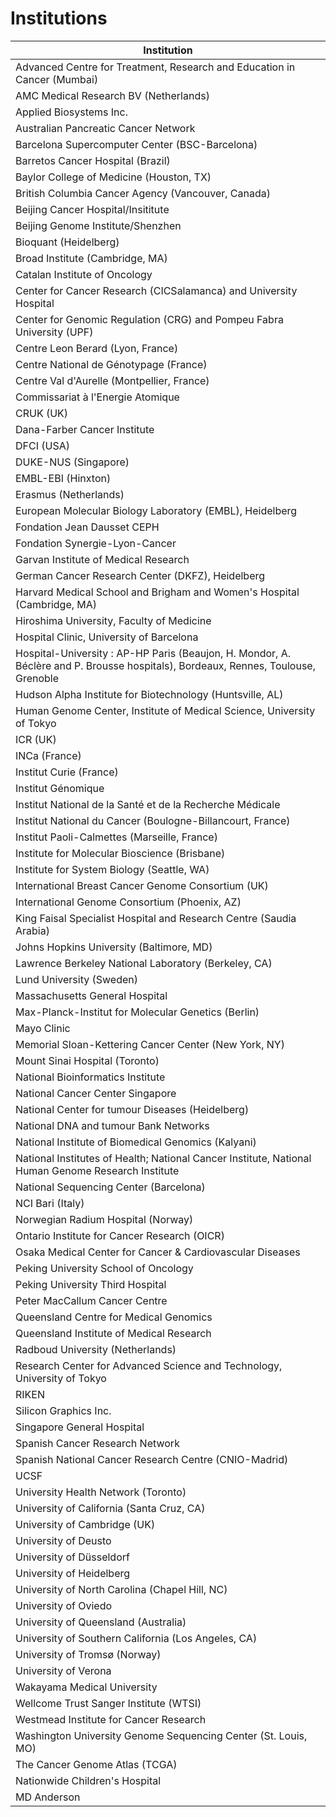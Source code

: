 # Institutions

| **Institution** |
| ---- |
| Advanced Centre for Treatment, Research and Education in Cancer (Mumbai) |
| AMC Medical Research BV (Netherlands) |
| Applied Biosystems Inc. |
| Australian Pancreatic Cancer Network |
| Barcelona Supercomputer Center (BSC-Barcelona) |
| Barretos Cancer Hospital (Brazil) |
| Baylor College of Medicine (Houston, TX) |
| British Columbia Cancer Agency (Vancouver, Canada) |
| Beijing Cancer Hospital/Insititute |
| Beijing Genome Institute/Shenzhen |
| Bioquant (Heidelberg) |
| Broad Institute (Cambridge, MA) |
| Catalan Institute of Oncology |
| Center for Cancer Research (CICSalamanca) and University Hospital |
| Center for Genomic Regulation (CRG) and Pompeu Fabra University (UPF) |
| Centre Leon Berard (Lyon, France) |
| Centre National de Génotypage (France) |
| Centre Val d'Aurelle (Montpellier, France) |
| Commissariat à l'Energie Atomique |
| CRUK (UK) |
| Dana-Farber Cancer Institute |
| DFCI (USA) |
| DUKE-NUS (Singapore) |
| EMBL-EBI (Hinxton) |
| Erasmus (Netherlands) |
| European Molecular Biology Laboratory (EMBL), Heidelberg |
| Fondation Jean Dausset CEPH |
| Fondation Synergie-Lyon-Cancer |
| Garvan Institute of Medical Research |
| German Cancer Research Center (DKFZ), Heidelberg |
| Harvard Medical School and Brigham and Women's Hospital (Cambridge, MA) |
| Hiroshima University, Faculty of Medicine |
| Hospital Clinic, University of Barcelona |
| Hospital-University : AP-HP Paris (Beaujon, H. Mondor, A. Béclère and P. Brousse hospitals), Bordeaux, Rennes, Toulouse, Grenoble |
| Hudson Alpha Institute for Biotechnology (Huntsville, AL) |
| Human Genome Center, Institute of Medical Science, University of Tokyo |
| ICR (UK) |
| INCa (France) |
| Institut Curie (France) |
| Institut Génomique |
| Institut National de la Santé et de la Recherche Médicale |
| Institut National du Cancer (Boulogne-Billancourt, France) |
| Institut Paoli-Calmettes (Marseille, France) |
| Institute for Molecular Bioscience (Brisbane) |
| Institute for System Biology (Seattle, WA) |
| International Breast Cancer Genome Consortium (UK) |
| International Genome Consortium (Phoenix, AZ) |
| King Faisal Specialist Hospital and Research Centre (Saudia Arabia) |
| Johns Hopkins University (Baltimore, MD) |
| Lawrence Berkeley National Laboratory (Berkeley, CA) |
| Lund University (Sweden) |
| Massachusetts General Hospital |
| Max-Planck-Institut for Molecular Genetics (Berlin) |
| Mayo Clinic |
| Memorial Sloan-Kettering Cancer Center (New York, NY) |
| Mount Sinai Hospital (Toronto) |
| National Bioinformatics Institute |
| National Cancer Center Singapore|
| National Center for tumour Diseases (Heidelberg) |
| National DNA and tumour Bank Networks |
| National Institute of Biomedical Genomics (Kalyani) |
| National Institutes of Health; National Cancer Institute, National Human Genome Research Institute |
| National Sequencing Center (Barcelona) |
| NCI Bari (Italy) |
| Norwegian Radium Hospital (Norway) |
| Ontario Institute for Cancer Research (OICR) |
| Osaka Medical Center for Cancer & Cardiovascular Diseases |
| Peking University School of Oncology |
| Peking University Third Hospital |
| Peter MacCallum Cancer Centre |
| Queensland Centre for Medical Genomics |
| Queensland Institute of Medical Research |
| Radboud University (Netherlands) |
| Research Center for Advanced Science and Technology, University of Tokyo |
| RIKEN |
| Silicon Graphics Inc. |
| Singapore General Hospital |
| Spanish Cancer Research Network |
| Spanish National Cancer Research Centre (CNIO-Madrid) |
| UCSF |
| University Health Network (Toronto) |
| University of California (Santa Cruz, CA) |
| University of Cambridge (UK) |
| University of Deusto |
| University of Düsseldorf |
| University of Heidelberg |
| University of North Carolina (Chapel Hill, NC) |
| University of Oviedo |
| University of Queensland (Australia) |
| University of Southern California (Los Angeles, CA) |
| University of Tromsø (Norway) |
| University of Verona |
| Wakayama Medical University |
| Wellcome Trust Sanger Institute (WTSI) |
| Westmead Institute for Cancer Research |
| Washington University Genome Sequencing Center (St. Louis, MO) |
| The Cancer Genome Atlas (TCGA) |
| Nationwide Children's Hospital |
| MD Anderson |

